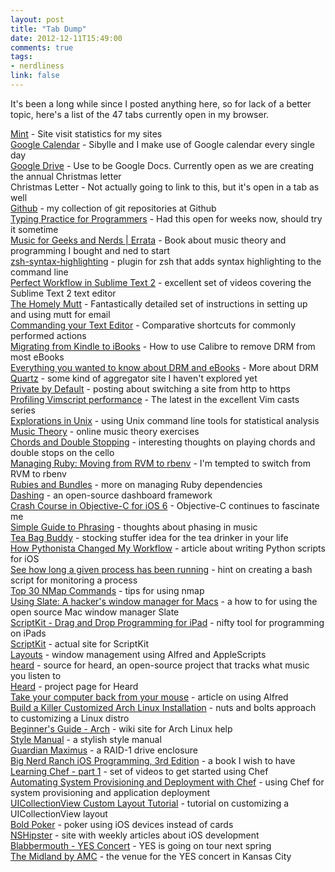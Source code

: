 ```yaml
---
layout: post
title: "Tab Dump"
date: 2012-12-11T15:49:00
comments: true
tags:
- nerdliness
link: false
---
```

It's been a long while since I posted anything here, so for lack of a better topic, here's a list of the 47 tabs currently open in my browser.

[Mint](http://haveamint.com "Mint") - Site visit statistics for my sites  
[Google Calendar](http://google.com/calendar "Calendar") - Sibylle and I make use of Google calendar every single day  
[Google Drive](http://drive.google.com "Google Drive") - Use to be Google Docs. Currently open as we are creating the annual Christmas letter  
Christmas Letter - Not actually going to link to this, but it's open in a tab as well  
[Github](http://github.com/zan5hin "Github") - my collection of git repositories at Github  
[Typing Practice for Programmers](http://typing.io "Typing Practice for Programmers") - Had this open for weeks now, should try it sometime  
[Music for Geeks and Nerds | Errata](http://musicforgeeksandnerds.com/errata.html "Music for Geeks and Nerds | Errata") - Book about music theory and programming I bought and ned to start  
[zsh-syntax-highlighting](https://github.com/zsh-users/zsh-syntax-highlighting "zsh syntax highlighting") - plugin for zsh that adds syntax highlighting to the command line  
[Perfect Workflow in Sublime Text 2](https://tutsplus.com/course/improve-workflow-in-sublime-text-2/ "Perfect Workflow in Sublime Text 2") - excellent set of videos covering the Sublime Text 2 text editor  
[The Homely Mutt](http://stevelosh.com/blog/2012/10/the-homely-mutt/ "The Homely Mutt") - Fantastically detailed set of instructions in setting up and using mutt for email  
[Commanding your Text Editor](http://blog.peepcode.com/blog/2012/commanding-your-text-editor "Commanding Your Text Editor") - Comparative shortcuts for commonly performed actions  
[Migrating from Kindle to iBooks](http://zacwe.st/blog/kindle-to-epub "Migrating from Kindle to iBooks") - How to use Calibre to remove DRM from most eBooks  
[Everything you wanted to know about DRM and eBooks](http://apprenticealf.wordpress.com "Everything you wanted to know about DRM and eBooks") - More about DRM
[Quartz](http://qz.com/33151/the-first-text-message-was-sent-20-years-ago/ "Quartz") - some kind of aggregator site I haven't explored yet  
[Private by Default](https://www.tbray.org/ongoing/When/201x/2012/12/02/HTTPS "Private by Default") - posting about switching a site from http to https  
[Profiling Vimscript performance](http://vimcasts.org/episodes/profiling-vimscript-performance/ "Profiling vimscript performance") - The latest in the excellent Vim casts series  
[Explorations in Unix](http://www.drbunsen.org/explorations-in-unix.html "Explorations in Unix") - using Unix command line tools for statistical analysis   
[Music Theory](http://www.musictheory.net "Music Theory") - online music theory exercises  
[Chords and Double Stopping](http://morecelloplease.blogspot.com/2012/11/chords-and-double-stopping.html "Chords and Double Stopping") - interesting thoughts on playing chords and double stops on the cello  
[Managing Ruby: Moving from RVM to rbenv](http://cantina.co/2011/10/08/managing-ruby-moving-from-rvm-to-rbenv/ "Managing Ruby: Moving from RVM to rbenv") - I'm tempted to switch from RVM to rbenv  
[Rubies and Bundles](http://hmarr.com/2012/nov/08/rubies-and-bundles/ "Rubies and Bundles") - more on managing Ruby dependencies  
[Dashing](http://shopify.github.com/dashing/ "Dashing") - an open-source dashboard framework  
[Crash Course in Objective-C for iOS 6](http://www.raywenderlich.com/21320/objectively-speaking-a-crash-course-in-objective-c-ios6 "Crash Course in Objective-C for iOS 6") - Objective-C continues to fascinate me  
[Simple Guide to Phrasing](http://benjaminmyerscello.blogspot.com/2012/11/simple-guide-to-phrasing.html "Simple Guide to Phrasing") - thoughts about phasing in music  
[Tea Bag Buddy](http://www.swiss-miss.com/2012/11/stocking-stuffer-ideas.html "Tea Bag Buddy") - stocking stuffer idea for the tea drinker in your life  
[How Pythonista Changed My Workflow](http://www.macstories.net/stories/automating-ios-how-pythonista-changed-my-workflow/ "How Pythonista Changed My Workflow") - article about writing Python scripts for iOS  
[See how long a given process has been running](http://hints.macworld.com/article.php?story=20121127064752309 "See how long a given process has been running") - hint on  creating a bash script for monitoring a process  
[Top 30 NMap Commands](http://www.cyberciti.biz/networking/nmap-command-examples-tutorials/ "Top 30 NMap commands for Sys/Network Admins") - tips for using nmap  
[Using Slate: A hacker's window manager for Macs](http://thume.ca/howto/2012/11/19/using-slate/ "Using Slate") - a how to for using the open source Mac window manager Slate  
[ScriptKit - Drag and Drop Programming for iPad](http://www.macstories.net/links/scriptkit-drag-and-drop-programming-for-ipad/ "ScriptKit - Drag and Drop Programming for iPad") - nifty tool for programming on iPads  
[ScriptKit](http://scriptk.it "ScriptKit") - actual site for ScriptKit  
[Layouts](http://projects.jga.me/layouts/ "Layouts") - window management using Alfred and AppleScripts  
[heard](https://github.com/tmcw/heard "heard") - source for heard, an open-source project that tracks what music you listen to  
[Heard](http://macwright.org/2012/10/01/heard.html "Heard") - project page for Heard  
[Take your computer back from your mouse](http://www.theverge.com/2012/12/3/3718546/verge-at-work-alfred-computer-shortcuts "Take your computer back from your mouse") - article on using Alfred  
[Build a Killer Customized Arch Linux Installation](http://lifehacker.com/5680453/build-a-killer-customized-arch-linux-installation-and-learn-all-about-linux-in-the-process "Build a Killer Arch Linux Installation") - nuts and bolts approach to customizing a Linux distro  
[Beginner's Guide - Arch](https://wiki.archlinux.org/index.php/Beginners'_Guide "Beginner's Guide - Arch") - wiki site for Arch Linux help  
[Style Manual](http://stylemanual.org "Style Manual") - a stylish style manual  
[Guardian Maximus](http://toolsandtoys.net/guardian-maximus/ "Guardian Maximus") - a RAID-1 drive enclosure  
[Big Nerd Ranch iOS Programming, 3rd Edition](http://www.bignerdranch.com/book/ios_programming_the_big_nerd_ranch_guide_rd_edition_ "Big Nerd Ranch iOS Programming, 3rd Edition") - a book I wish to have  
[Learning Chef - part 1](http://nathenharvey.com/blog/2012/12/06/learning-chef-part-1/ "Learning Chef - part 1") - set of videos to get started using Chef  
[Automating System Provisioning and Deployment with Chef](http://tech.hulu.com/blog/2012/07/06/automating-system-provisioning-and-application-deployment-with-chef/ "Automating System Provisioning and Deployment with Chef") - using Chef for system provisioning and application deployment  
[UICollectionView Custom Layout Tutorial](http://skeuo.com/uicollectionview-custom-layout-tutorial "UICollectionView Custom Layout Tutorial") - tutorial on customizing a UICollectionView layout  
[Bold Poker](http://boldpokerapp.com "Bold Poker") - poker using iOS devices instead of cards  
[NSHipster](http://nshipster.com "NSHipster") - site with weekly articles about iOS development  
[Blabbermouth - YES Concert](http://www.blabbermouth.net/news.aspx?mode=Article&newsitemID=183391 "YES Concert Announcement") - YES is going on tour next spring  
[The Midland by AMC](http://www.midlandkc.com/eventdetail.php?id=38943 "The Midland by AMC") - the venue for the YES concert in Kansas City  

 
